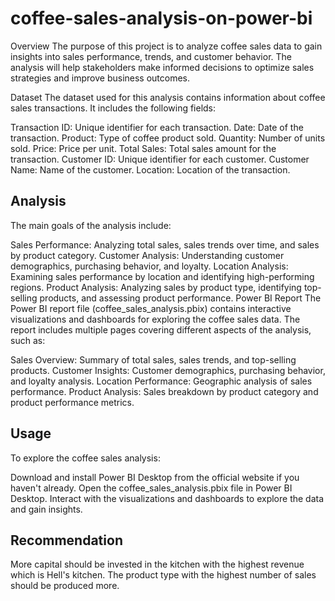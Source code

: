 # coffee-sales-analysis-on-power-bi
Overview
The purpose of this project is to analyze coffee sales data to gain insights into sales performance, trends, and customer behavior. The analysis will help stakeholders make informed decisions to optimize sales strategies and improve business outcomes.

Dataset
The dataset used for this analysis contains information about coffee sales transactions. It includes the following fields:

Transaction ID: Unique identifier for each transaction.
Date: Date of the transaction.
Product: Type of coffee product sold.
Quantity: Number of units sold.
Price: Price per unit.
Total Sales: Total sales amount for the transaction.
Customer ID: Unique identifier for each customer.
Customer Name: Name of the customer.
Location: Location of the transaction.

## Analysis
The main goals of the analysis include:

Sales Performance: Analyzing total sales, sales trends over time, and sales by product category.
Customer Analysis: Understanding customer demographics, purchasing behavior, and loyalty.
Location Analysis: Examining sales performance by location and identifying high-performing regions.
Product Analysis: Analyzing sales by product type, identifying top-selling products, and assessing product performance.
Power BI Report
The Power BI report file (coffee_sales_analysis.pbix) contains interactive visualizations and dashboards for exploring the coffee sales data. The report includes multiple pages covering different aspects of the analysis, such as:

Sales Overview: Summary of total sales, sales trends, and top-selling products.
Customer Insights: Customer demographics, purchasing behavior, and loyalty analysis.
Location Performance: Geographic analysis of sales performance.
Product Analysis: Sales breakdown by product category and product performance metrics.

## Usage
To explore the coffee sales analysis:

Download and install Power BI Desktop from the official website if you haven't already.
Open the coffee_sales_analysis.pbix file in Power BI Desktop.
Interact with the visualizations and dashboards to explore the data and gain insights.

## Recommendation
More capital should be invested in the kitchen with the highest revenue which is Hell's kitchen.
The product type with the highest number of sales should be produced more.

